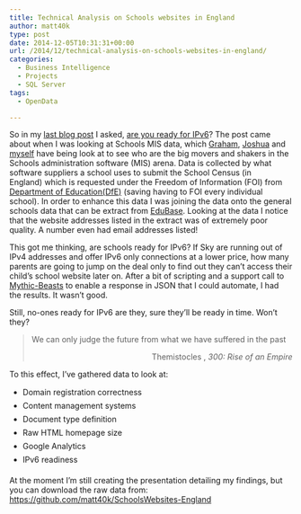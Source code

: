 ```yaml
---
title: Technical Analysis on Schools websites in England
author: matt40k
type: post
date: 2014-12-05T10:31:31+00:00
url: /2014/12/technical-analysis-on-schools-websites-in-england/
categories:
  - Business Intelligence
  - Projects
  - SQL Server
tags:
  - OpenData

---
```

So in my <a href="http://matt40k.uk/2014/12/are-you-ready-for-ipv6/" target="_blank" rel="nofollow">last blog post</a> I asked, <a href="http://matt40k.uk/2014/12/are-you-ready-for-ipv6/" target="_blank" rel="nofollow">are you ready for IPv6</a>? The post came about when I was looking at Schools MIS data, which <a href="http://eduwarenetwork.com/mis_market_statistics/" target="_blank" rel="nofollow">Graham</a>, <a href="http://bringmoredata.blogspot.co.uk/2014/11/mis-market-moves-sims-still-dominate.html" target="_blank" rel="nofollow">Joshua</a> and <a href="http://matt40k.uk/" target="_blank" rel="nofollow">myself</a> have being look at to see who are the big movers and shakers in the Schools administration software (MIS) arena. Data is collected by what software suppliers a school uses to submit the School Census (in England) which is requested under the Freedom of Information (FOI) from <a href="https://www.gov.uk/government/organisations/department-for-education" target="_blank" rel="nofollow">Department of Education(DfE)</a> (saving having to FOI every individual school). In order to enhance this data I was joining the data onto the general schools data that can be extract from <a href="http://www.education.gov.uk/edubase/home.xhtml" target="_blank" rel="nofollow">EduBase</a>. Looking at the data I notice that the website addresses listed in the extract was of extremely poor quality. A number even had email addresses listed!

This got me thinking, are schools ready for IPv6? If Sky are running out of IPv4 addresses and offer IPv6 only connections at a lower price, how many parents are going to jump on the deal only to find out they can&#8217;t access their child&#8217;s school website later on. After a bit of scripting and a support call to <a href="https://www.mythic-beasts.com/" target="_blank" rel="nofollow">Mythic-Beasts</a> to enable a response in JSON that I could automate, I had the results. It wasn&#8217;t good.

Still, no-ones ready for IPv6 are they, sure they&#8217;ll be ready in time. Won&#8217;t they?

> We can only judge the future from what we have suffered in the past
> 
> <p style="text-align: right;">
>   Themistocles , <em>300: Rise of an Empire</em>
> </p>

<p style="text-align: left;">
  To this effect, I&#8217;ve gathered data to look at:
</p>

  * Domain registration correctness
  * Content management systems
  * Document type definition
  * Raw HTML homepage size
  * Google Analytics
  * IPv6 readiness

At the moment I&#8217;m still creating the presentation detailing my findings, but you can download the raw data from: <a href="https://github.com/matt40k/SchoolsWebsites-England" target="_blank" rel="nofollow">https://github.com/matt40k/SchoolsWebsites-England</a>
